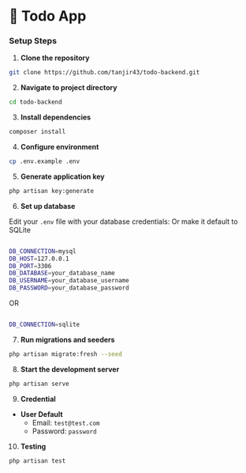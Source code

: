 # 📝 Todo App

### Setup Steps

1. **Clone the repository**

```bash
git clone https://github.com/tanjir43/todo-backend.git
```

2. **Navigate to project directory**

```bash
cd todo-backend
```

3. **Install dependencies**

```bash
composer install
```

4. **Configure environment**

```bash
cp .env.example .env
```

5. **Generate application key**

```bash
php artisan key:generate
```

6. **Set up database**

Edit your `.env` file with your database credentials: Or make it default to SQLite

```bash

DB_CONNECTION=mysql
DB_HOST=127.0.0.1
DB_PORT=3306
DB_DATABASE=your_database_name
DB_USERNAME=your_database_username
DB_PASSWORD=your_database_password
```
OR 

```bash

DB_CONNECTION=sqlite
```

7. **Run migrations and seeders**

```bash
php artisan migrate:fresh --seed
```

8. **Start the development server**

```bash
php artisan serve
```


9. **Credential**

- **User Default**
  - Email: `test@test.com`
  - Password: `password`

10. **Testing**
```bash
php artisan test
```
